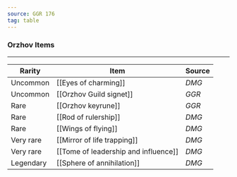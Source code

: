 ```yaml
---
source: GGR 176
tag: table
---
```


### Orzhov Items
---
|Rarity|Item|Source|
|----|----------|----|
|Uncommon|[[Eyes of charming]]|_DMG_|
|Uncommon|[[Orzhov Guild signet]]|_GGR_|
|Rare|[[Orzhov keyrune]]|_GGR_|
|Rare|[[Rod of rulership]]|_DMG_|
|Rare|[[Wings of flying]]|_DMG_|
|Very rare|[[Mirror of life trapping]]|_DMG_|
|Very rare|[[Tome of leadership and influence]]|_DMG_|
|Legendary|[[Sphere of annihilation]]|_DMG_|
